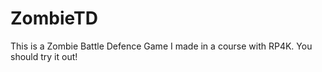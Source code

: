 # ZombieTD
This is a Zombie Battle Defence Game I made in a course with RP4K. You should try it out!
